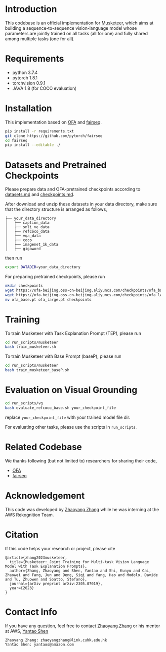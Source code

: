 # Introduction
This codebase is an official implementation for [Musketeer](https://arxiv.org/abs/2305.07019),
which aims at building a sequence-to-sequence vision-language model whose parameters are jointly trained 
on all tasks (all for one) and fully shared among multiple tasks (one for all).


# Requirements
* python 3.7.4
* pytorch 1.8.1
* torchvision 0.9.1
* JAVA 1.8 (for COCO evaluation)


# Installation
This implementation based on [OFA](https://github.com/OFA-Sys/OFA) and [fairseq](https://github.com/facebookresearch/fairseq).

```bash
pip install -r requirements.txt
git clone https://github.com/pytorch/fairseq
cd fairseq
pip install --editable ./
```
# Datasets and Pretrained Checkpoints
Please prepare data and OFA-pretrained checkpoints according to [datasets.md](datasets.md) and [checkpoints.md](checkpoints.md).

After download and unzip these datasets in your data directory, make sure that the directory structure is arranged as follows,

    ├── your_data_directory
    │   ├── caption_data
    │   ├── snli_ve_data
    │   ├── refcoco_data
    │   ├── vqa_data
    │   ├── coco
    │   ├── imagenet_1k_data
    │   ├── gigaword




then run
```bash
export DATADIR=your_data_directory
```

For preparing pretrained checkpoints, please run
```bash
mkdir checkpoints
wget https://ofa-beijing.oss-cn-beijing.aliyuncs.com/checkpoints/ofa_base.pt
wget https://ofa-beijing.oss-cn-beijing.aliyuncs.com/checkpoints/ofa_large.pt
mv ofa_base.pt ofa_large.pt checkpoints
```

# Training
To train Musketeer with Task Explanation Prompt (TEP), please run
```bash
cd run_scripts/musketeer
bash train_musketeer.sh 
```
To train Musketeer with Base Prompt (baseP), please run
```bash
cd run_scripts/musketeer
bash train_musketeer_baseP.sh 
```

# Evaluation on Visual Grounding

```bash
cd run_scripts/vg
bash evaluate_refcoco_base.sh your_checkpoint_file
```
replace `your_checkpoint_file` with your trained model file dir.

For evaluating other tasks, please use the scripts in `run_scripts`.

# Related Codebase
We thanks following (but not limited to) researchers for sharing their code,
* [OFA](https://github.com/OFA-Sys/OFA)
* [fairseq](https://github.com/pytorch/fairseq)

# Acknowledgement
This code was developed by [Zhaoyang Zhang](https://zzyfd.github.io/#/) while he was interning at the AWS Rekognition Team.


# Citation
If this code helps your research or project, please cite

```
@article{zhang2023musketeer,
  title={Musketeer: Joint Training for Multi-task Vision Language Model with Task Explanation Prompts},
  author={Zhang, Zhaoyang and Shen, Yantao and Shi, Kunyu and Cai, Zhaowei and Fang, Jun and Deng, Siqi and Yang, Hao and Modolo, Davide and Tu, Zhuowen and Soatto, Stefano},
  journal={arXiv preprint arXiv:2305.07019},
  year={2023}
}
```


# Contact Info
If you have any question, feel free to contact [Zhaoyang Zhang](https://zzyfd.github.io/#/) or his mentor at AWS, [Yantao Shen](https://yantaoshen.github.io/)

```
Zhaoyang Zhang: zhaoyangzhang@link.cuhk.edu.hk
Yantao Shen: yantaos@amazon.com
```







